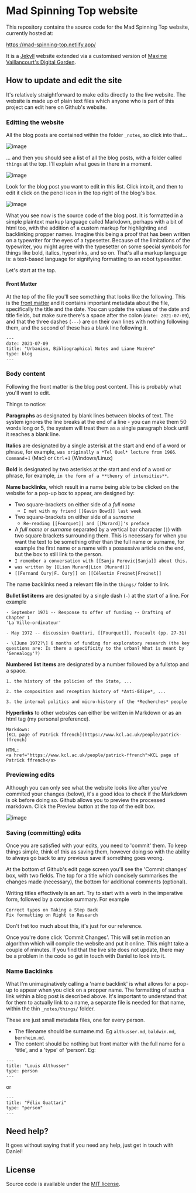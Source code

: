 <!-- [![Netlify Status](https://api.netlify.com/api/v1/badges/8cfa8785-8df8-4aad-ad35-8f1c790b8baf/deploy-status)](https://app.netlify.com/sites/digital-garden-jekyll-template/deploys) -->

# Mad Spinning Top website

This repository contains the source code for the Mad Spinning Top website, currently hosted at:

https://mad-spinning-top.netlify.app/

It is a [Jekyll](https://jekyllrb.com/) website extended via a customised version of [Maxime Vaillancourt's Digital Garden](https://maximevaillancourt.com/blog/setting-up-your-own-digital-garden-with-jekyll).

## How to update and edit the site

It's relatively straightforward to make edits directly to the live website.  The website is made up of plain text files which anyone who is part of this project can edit here on Github's website.

### Editting the website

All the blog posts are contained within the folder `_notes`, so click into that...

![image](https://user-images.githubusercontent.com/8701448/176190297-77863a10-62a2-4a59-beaf-a9a43ba4e634.png)

... and then you should see a list of all the blog posts, with a folder called `things` at the top. I'll explain what goes in there in a moment.

![image](https://user-images.githubusercontent.com/8701448/176191043-9757ccfe-2343-4838-814c-0e5239d93732.png)

Look for the blog post you want to edit in this list. Click into it, and then to edit it click on the pencil icon in the top right of the blog's box.

![image](https://user-images.githubusercontent.com/8701448/176214419-f941f846-ec3c-437d-a8f8-476b7a68f658.png)

What you see now is the source code of the blog post. It is formatted
in a simple plaintext markup language called Markdown, perhaps with a
bit of html too, with the addition of a custom markup for highlighting
and backlinking propper names. Imagine this being a proof that has
been written on a typewriter for the eyes of a typesetter. Because of
the limitations of the typewriter, you might agree with the typesetter
on some special symbols for things like bold, italics, hyperlinks, and
so on. That's all a markup language is: a text-based language for
signifying formatting to an robot typesetter.

Let's start at the top.

#### Front Matter

At the top of the file you'll see something that looks like the
following. This is the [front
matter](https://jekyllrb.com/docs/front-matter/) and it contains
important metadata about the file, specifically the title and the
date. You can update the values of the date and title fields, but make
sure there's a space after the colon (`date: 2021-07-09`), and that the three
dashes (`---`) are on their own lines with nothing following them, and
the second of these has a blank line following it.

```
---
date: 2021-07-09
title: "Urbanism, Bibliographical Notes and Liane Mozère"
type: blog
---
```

### Body content

Following the front matter is the blog post content. This is probably
what you'll want to edit. 

Things to notice:

**Paragraphs** as designated by blank lines between blocks of text. The
system ignores the line breaks at the end of a line - you can make
them 50 words long or 5, the system will treat them as a single
paragraph block until it reaches a blank line.

**Italics** are designated by a single asterisk at the start and end of a
word or phrase, for example, `was originally a *Tel Quel* lecture from 1966`. `Command`+`I` (Mac) or `Ctrl`+`I` (Windows/Linux)

**Bold** is designated by two asterisks at the start and end of a word
or phrase, for example, `in the form of a **theory of intensities**`.

**Name backlinks**, which result in a name being able to be clicked on
the website for a pop-up box to appear, are designed by:
* Two square-brackets on either side of a *full name* 
  - `I met with my friend [[Gavin Bowd]] last week`
* Two square-brackets on either side of a  *surname*
  - `Re-reading [[Fourquet]] and [[Murard]]'s preface`
* A *full name* or *surname* separated by a vertical bar character
  (`|`) with two square brackets surrounding them. This is necessary
  for when you want the text to be something other than the full name
  or surname, for example the first name or a name with a possessive
  article on the end, but the box to still link to the person.
* `I remember a conversation with [[Sanja Perovic|Sanja]] about this.`
* `was written by [[Lion Murard|Lion (Murard)]]`
* `[[Fernand Oury|F. Oury]] on [[Célestin Freinet|Freinet]]`

The name backlinks need a relevant file in the `things/` folder to
link. 

**Bullet list items** are designated by a single dash (`-`) at the
start of a line. For example

```
- September 1971 -- Response to offer of funding -- Drafting of Chapter 1
'La Ville-ordinateur'

- May 1972 -- discussion Guattari, [[Fourquet]], Foucault (pp. 27-31)

- \[June 1972?\] 6 months of funding for exploratory research (the key
questions are: Is there a specificity to the urban? What is meant by
'Genealogy'?)
```

**Numbered list items** are designated by a number followed by a
fullstop and a space.

```
1. the history of the policies of the State, ...

2. the composition and reception history of *Anti-Œdipe*, ...

3. the internal politics and micro-history of the *Recherches* people
```

**Hyperlinks** to other websites can either be written in Markdown or as an html <a> tag
(my personal preference).

```
Markdown:
[KCL page of Patrick ffrench](https://www.kcl.ac.uk/people/patrick-ffrench) 

HTML: 
<a href="https://www.kcl.ac.uk/people/patrick-ffrench">KCL page of Patrick ffrench</a>
```

### Previewing edits
  
Although you can only see what the website looks like after you've commited your changes (below), it's a good idea to check if the Markdown is ok before doing so. Github allows you to preview the processed markdown. Click the Preview button at the top of the edit box.
  
![image](https://user-images.githubusercontent.com/8701448/176217005-ce2e6a7a-b279-4cf0-b345-be073764345f.png)

  
### Saving (committing) edits

Once you are satisfied with your edits, you need to 'commit' them. To
keep things simple, think of this as saving them, however doing so
with the ability to always go back to any previous save if something
goes wrong.

At the bottom of Github's edit page screen you'll see the 'Commit
changes' box, with two fields. The top for a title which concisely
summarises the changes made (necessary), the bottom for additional
comments (optional).

Writing titles effectively is an art. Try to start with a verb in
the imperative form, followed by a concise summary. For example

```
Correct typos on Taking a Step Back
Fix formatting on Right to Research
```

Don't fret too much about this, it's just for our reference.

Once you're done click 'Commit Changes'. This will set in motion an
algorithm which will compile the website and put it online. This might
take a couple of minutes. If you find that the live site does not
update, there may be a problem in the code so get in touch with Daniel
to look into it.

### Name Backlinks

What I'm unimaginatively calling a 'name backlink' is what allows for
a pop-up to appear when you click on a propper name. The formatting of
such a link within a blog post is described above. It's important to
understand that for them to actually link to a name, a separate file
is needed for that name, within the thin `_notes/things/` folder.

These are just small metadata files, one for every person.
- The filename should be surname.md. Eg `althusser.md`, `baldwin.md`,
  `bernheim.md`.
- The content should be nothing but front matter with the full name
  for a 'title', and a 'type' of 'person'. Eg:

```
---
title: "Louis Althusser"
type: person
---
```

or

```
---
title: "Félix Guattari"
type: "person"
---
```
  
## Need help?
  
It goes without saying that if you need any help, just get in touch with Daniel!

## License

Source code is available under the [MIT license](LICENSE.md).



